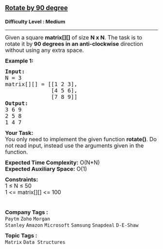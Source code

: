 <h2><a href="https://practice.geeksforgeeks.org/problems/rotate-by-90-degree0356/1?utm_source=geeksforgeeks&utm_medium=ml_article_practice_tab&utm_campaign=article_practice_tab">Rotate by 90 degree</a></h2><h3>Difficulty Level : Medium</h3><hr><div class="problems_problem_content__Xm_eO"><p><span style="font-size:18px">Given a<strong> </strong>square&nbsp;<strong>matrix[][]</strong> of size <strong>N x N</strong>. The task is to rotate it by<strong> 90 degrees in an anti-clockwise</strong> direction without using any extra space.</span></p>

<p><span style="font-size:18px"><strong>Example 1:</strong></span></p>

<pre><span style="font-size:18px"><strong>Input:
</strong>N = 3
matrix[][] = [[1 2 3],
&nbsp;             [4 5 6],
&nbsp;             [7 8 9]]
<strong>Output:</strong>
3 6 9&nbsp;
2 5 8&nbsp;
1 4 7</span>
</pre>

<p><span style="font-size:18px"><strong>Your Task:</strong><br>
You only need to implement the given function <strong>rotate()</strong>. Do not read input, instead use the arguments given in the function.&nbsp;</span></p>

<p><span style="font-size:18px"><strong>Expected Time Complexity:</strong> O(N*N)<br>
<strong>Expected Auxiliary Space:</strong> O(1)</span></p>

<p><span style="font-size:18px"><strong>Constraints:</strong><br>
1 ≤ N ≤ 50<br>
1 &lt;= matrix[][] &lt;= 100</span></p>

<p>&nbsp;</p>
</div><p><span style=font-size:18px><strong>Company Tags : </strong><br><code>Paytm</code>&nbsp;<code>Zoho</code>&nbsp;<code>Morgan Stanley</code>&nbsp;<code>Amazon</code>&nbsp;<code>Microsoft</code>&nbsp;<code>Samsung</code>&nbsp;<code>Snapdeal</code>&nbsp;<code>D-E-Shaw</code>&nbsp;<br><p><span style=font-size:18px><strong>Topic Tags : </strong><br><code>Matrix</code>&nbsp;<code>Data Structures</code>&nbsp;
